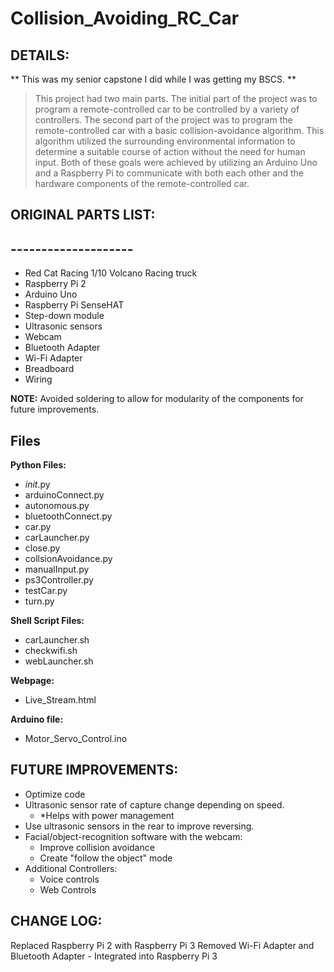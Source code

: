 


# Collision_Avoiding_RC_Car

## DETAILS: ##
** This was my senior capstone I did while I was getting my BSCS. **

> This project had two main parts. The initial part of the project was
> to program a remote-controlled car to be controlled by a variety of
> controllers. The second part of the project was to program the
> remote-controlled car with a basic collision-avoidance algorithm. This
> algorithm utilized the surrounding environmental information to
> determine a suitable course of action without the need for human
> input. Both of these goals were achieved by utilizing an Arduino Uno
> and a Raspberry Pi to communicate with both each other and the
> hardware components of the remote-controlled car.

  
## ORIGINAL PARTS LIST: ##
## -------------------- ##

 - Red Cat Racing 1/10 Volcano Racing truck
 - Raspberry Pi 2
 - Arduino Uno   
 - Raspberry Pi SenseHAT
 - Step-down module
 - Ultrasonic sensors
 - Webcam
 - Bluetooth Adapter
 - Wi-Fi Adapter
 - Breadboard
 - Wiring

**NOTE:** Avoided soldering to allow for modularity of the components for future improvements.  

## Files ##
  **Python Files:**
 - _init_.py
 - arduinoConnect.py
 - autonomous.py
 - bluetoothConnect.py
 - car.py
 - carLauncher.py
 - close.py
 - collsionAvoidance.py
 - manualInput.py
 - ps3Controller.py
 - testCar.py
 - turn.py

**Shell Script Files:**
 - carLauncher.sh
 - checkwifi.sh
 - webLauncher.sh

**Webpage:**
 - Live_Stream.html
 
**Arduino file:**
 - Motor_Servo_Control.ino

## FUTURE IMPROVEMENTS: ##
 - Optimize code
 - Ultrasonic sensor rate of capture change depending on speed. 
	 - *Helps with power management
 - Use ultrasonic sensors in the rear to improve reversing.
 - Facial/object-recognition software with the webcam:
	 - Improve collision avoidance
	 - Create "follow the object" mode
 - Additional Controllers:
	 - Voice controls
	 - Web Controls
    
## CHANGE LOG: ##
   Replaced Raspberry Pi 2 with Raspberry Pi 3
   Removed Wi-Fi Adapter and Bluetooth Adapter - Integrated into Raspberry Pi 3
